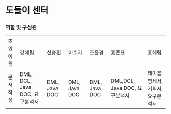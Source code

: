 # 도돌이 센터



### 역할 및 구성원
<table> 
  <tr>
      <td>조원 이름</td>
      <td>강혜림</td>
      <td>신승환</td>
      <td>이수지</td>
      <td>조윤경</td>
      <td>홍준표</td>
      <td>홍혜림</td>
  </tr>
   <tr>
      <td>문서 작성</td>
      <td>DML, DCL, Java DOC, 요구분석서</td>
      <td>DML, Java DOC</td, 요구분석서>
      <td>DML, Java DOC</td, 요구분석서>
      <td>DML, Java DOC</td, 요구분석서>
      <td>DML,DCL, Java DOC, 요구분석서 </td>
      <td>테이블 명세서, 기획서, 요구분석서</td>
  </tr>
</table>
